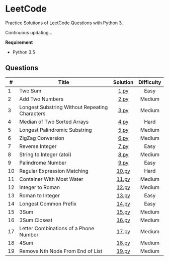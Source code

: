 # LeetCode
Practice Solutions of LeetCode Questions with Python 3.

Continuous updating...

**Requirement**  
- Python 3.5  

## Questions


| #	| Title | Solution | Difficulty |
| - | ----- | :------: | :--------: |
| 1 | Two Sum | [1.py](/questions/1.py) | Easy |
| 2 | Add Two Numbers | [2.py](/questions/2.py)  | Medium |
| 3 | Longest Substring Without Repeating Characters | [3.py](/questions/3.py)  | Medium |
| 4 | Median of Two Sorted Arrays | [4.py](/questions/4.py) | Hard |
| 5 | Longest Palindromic Substring | [5.py](/questions/5.py)  | Medium |
| 6 | ZigZag Conversion | [6.py](/questions/6.py)   | Medium |
| 7 | Reverse Integer | [7.py](/questions/7.py)   | Easy |
| 8 | String to Integer (atoi) | [8.py](/questions/8.py)   | Medium |
| 9 | Palindrome Number | [9.py](/questions/9.py) | Easy |
| 10 | Regular Expression Matching | [10.py](/questions/10.py)   | Hard |
| 11 | Container With Most Water | [11.py](/questions/11.py)   | Medium |
| 12 | Integer to Roman | [12.py](/questions/12.py)   | Medium |
| 13 | Roman to Integer | [13.py](/questions/13.py)   | Easy |
| 14 | Longest Common Prefix | [14.py](/questions/14.py)   | Easy |
| 15 | 3Sum | [15.py](/questions/15.py)   | Medium |
| 16 | 3Sum Closest | [16.py](/questions/16.py)   | Medium |
| 17 | Letter Combinations of a Phone Number | [17.py](/questions/17.py)   | Medium |
| 18 | 4Sum | [18.py](/questions/18.py)   | Medium |
| 19 | Remove Nth Node From End of List | [19.py](/questions/19.py)   | Medium |